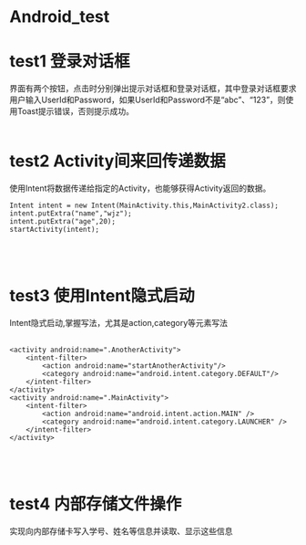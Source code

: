 # Android_test
# test1  登录对话框
界面有两个按钮，点击时分别弹出提示对话框和登录对话框，其中登录对话框要求用户输入UserId和Password，如果UserId和Password不是“abc”、“123”，则使用Toast提示错误，否则提示成功。<br><br>

# test2  Activity间来回传递数据
使用Intent将数据传递给指定的Activity，也能够获得Activity返回的数据。
```
Intent intent = new Intent(MainActivity.this,MainActivity2.class);
intent.putExtra("name","wjz");
intent.putExtra("age",20);
startActivity(intent);
```
<br><br>
# test3  使用Intent隐式启动
Intent隐式启动,掌握<intent-filter>写法，尤其是action,category等元素写法<br><br>
```
<activity android:name=".AnotherActivity">
    <intent-filter>
        <action android:name="startAnotherActivity"/>
        <category android:name="android.intent.category.DEFAULT"/>
    </intent-filter>
</activity>
<activity android:name=".MainActivity">
    <intent-filter>
        <action android:name="android.intent.action.MAIN" />
        <category android:name="android.intent.category.LAUNCHER" />
    </intent-filter>
</activity>
```
<br><br>
# test4  内部存储文件操作
实现向内部存储卡写入学号、姓名等信息并读取、显示这些信息<br>
